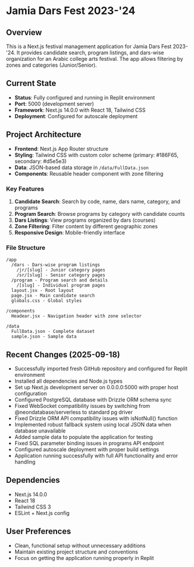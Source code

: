 # Jamia Dars Fest 2023-'24

## Overview
This is a Next.js festival management application for Jamia Dars Fest 2023-'24. It provides candidate search, program listings, and dars-wise organization for an Arabic college arts festival. The app allows filtering by zones and categories (Junior/Senior).

## Current State
- **Status**: Fully configured and running in Replit environment
- **Port**: 5000 (development server)
- **Framework**: Next.js 14.0.0 with React 18, Tailwind CSS
- **Deployment**: Configured for autoscale deployment

## Project Architecture
- **Frontend**: Next.js App Router structure
- **Styling**: Tailwind CSS with custom color scheme (primary: #186F65, secondary: #d5e5e3)
- **Data**: JSON-based data storage in `/data/FullData.json`
- **Components**: Reusable header component with zone filtering

### Key Features
1. **Candidate Search**: Search by code, name, dars name, category, and programs
2. **Program Search**: Browse programs by category with candidate counts
3. **Dars Listings**: View programs organized by dars (courses) 
4. **Zone Filtering**: Filter content by different geographic zones
5. **Responsive Design**: Mobile-friendly interface

### File Structure
```
/app
  /dars - Dars-wise program listings
    /jr/[slug] - Junior category pages
    /sr/[slug] - Senior category pages
  /program - Program search and details
    /[slug] - Individual program pages
  layout.jsx - Root layout
  page.jsx - Main candidate search
  globals.css - Global styles

/components
  Headear.jsx - Navigation header with zone selector

/data
  FullData.json - Complete dataset
  sample.json - Sample data
```

## Recent Changes (2025-09-18)
- Successfully imported fresh GitHub repository and configured for Replit environment
- Installed all dependencies and Node.js types
- Set up Next.js development server on 0.0.0.0:5000 with proper host configuration
- Configured PostgreSQL database with Drizzle ORM schema sync
- Fixed WebSocket compatibility issues by switching from @neondatabase/serverless to standard pg driver
- Fixed Drizzle ORM API compatibility issues with isNotNull() function
- Implemented robust fallback system using local JSON data when database unavailable
- Added sample data to populate the application for testing
- Fixed SQL parameter binding issues in programs API endpoint
- Configured autoscale deployment with proper build settings
- Application running successfully with full API functionality and error handling

## Dependencies
- Next.js 14.0.0
- React 18
- Tailwind CSS 3
- ESLint + Next.js config

## User Preferences
- Clean, functional setup without unnecessary additions
- Maintain existing project structure and conventions
- Focus on getting the application running properly in Replit